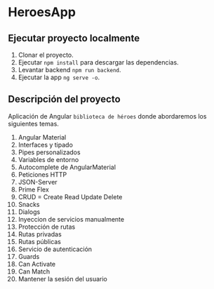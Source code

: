 
# HeroesApp

## Ejecutar proyecto localmente

1. Clonar el proyecto.
2. Ejecutar ```npm install``` para descargar las dependencias.
3. Levantar backend ```npm run backend```.
4. Ejecutar la app ```ng serve -o```.

## Descripción del proyecto

Aplicación de Angular ```biblioteca de héroes``` donde abordaremos los siguientes temas.

  1. Angular Material
  2. Interfaces y tipado
  3. Pipes personalizados
  4. Variables de entorno
  5. Autocomplete de AngularMaterial
  6. Peticiones HTTP
  7. JSON-Server
  8. Prime Flex
  9. CRUD = Create Read Update Delete
  10. Snacks
  11. Dialogs
  12. Inyeccion de servicios manualmente
  13. Protección de rutas
  14. Rutas privadas
  15. Rutas públicas
  16. Servicio de autenticación
  17. Guards
  18. Can Activate
  19. Can Match
  20. Mantener la sesión del usuario


